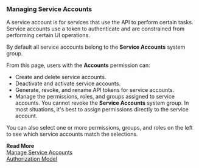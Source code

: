 ### Managing Service Accounts
A service account is for services that use the API to perform certain tasks. Service accounts use a token to authenticate and are constrained from performing certain UI operations.

By default all service accounts belong to the **Service Accounts** system group.

From this page, users with the **Accounts** permission can:
* Create and delete service accounts.
* Deactivate and activate service accounts.
* Generate, revoke, and rename API tokens for service accounts.
* Manage the permissions, roles, and groups assigned to service accounts. You cannot revoke the **Service Accounts** system group. In most situations, it's best to assign permissions directly to the service account.

You can also select one or more permissions, groups, and roles on the left to see which service accounts match the selections.

**Read More**<br/>
[Manage Service Accounts](https://docs.wavefront.com/service-accounts.html)<br/>
[Authorization Model](https://docs.wavefront.com/authorization.html)
